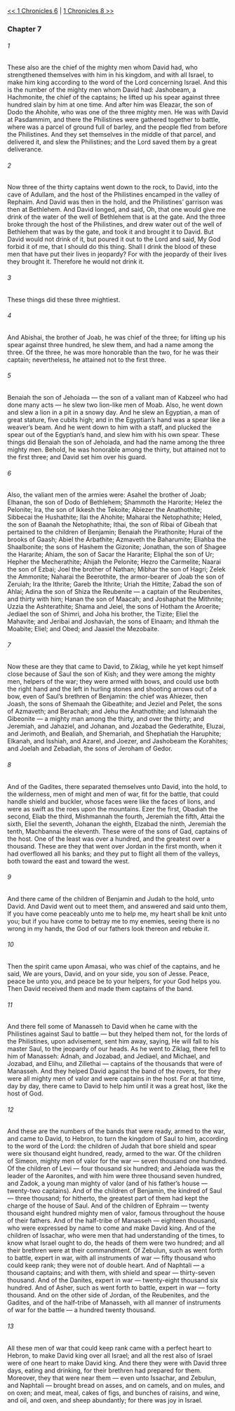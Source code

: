 [<< 1 Chronicles 6](1%20Chronicles%206)  |  [1 Chronicles 8 >>](1%20Chronicles%208)

### Chapter 7
###### 1
These also are the chief of the mighty men whom David had, who strengthened themselves with him in his kingdom, and with all Israel, to make him king according to the word of the Lord concerning Israel. And this is the number of the mighty men whom David had: Jashobeam, a Hachmonite, the chief of the captains; he lifted up his spear against three hundred slain by him at one time. And after him was Eleazar, the son of Dodo the Ahohite, who was one of the three mighty men. He was with David at Pasdammim, and there the Philistines were gathered together to battle, where was a parcel of ground full of barley, and the people fled from before the Philistines. And they set themselves in the middle of that parcel, and delivered it, and slew the Philistines; and the Lord saved them by a great deliverance.

###### 2
Now three of the thirty captains went down to the rock, to David, into the cave of Adullam, and the host of the Philistines encamped in the valley of Rephaim. And David was then in the hold, and the Philistines’ garrison was then at Bethlehem. And David longed, and said, Oh, that one would give me drink of the water of the well of Bethlehem that is at the gate. And the three broke through the host of the Philistines, and drew water out of the well of Bethlehem that was by the gate, and took it and brought it to David. But David would not drink of it, but poured it out to the Lord and said, My God forbid it of me, that I should do this thing. Shall I drink the blood of these men that have put their lives in jeopardy? For with the jeopardy of their lives they brought it. Therefore he would not drink it.

###### 3
These things did these three mightiest.

###### 4
And Abishai, the brother of Joab, he was chief of the three; for lifting up his spear against three hundred, he slew them, and had a name among the three. Of the three, he was more honorable than the two, for he was their captain; nevertheless, he attained not to the first three.

###### 5
Benaiah the son of Jehoiada — the son of a valiant man of Kabzeel who had done many acts — he slew two lion-like men of Moab. Also, he went down and slew a lion in a pit in a snowy day. And he slew an Egyptian, a man of great stature, five cubits high; and in the Egyptian’s hand was a spear like a weaver’s beam. And he went down to him with a staff, and plucked the spear out of the Egyptian’s hand, and slew him with his own spear. These things did Benaiah the son of Jehoiada, and had the name among the three mighty men. Behold, he was honorable among the thirty, but attained not to the first three; and David set him over his guard.

###### 6
Also, the valiant men of the armies were: Asahel the brother of Joab; Elhanan, the son of Dodo of Bethlehem; Shammoth the Harorite; Helez the Pelonite; Ira, the son of Ikkesh the Tekoite; Abiezer the Anathothite; Sibbecai the Hushathite; Ilai the Ahohite; Maharai the Netophathite; Heled, the son of Baanah the Netophathite; Ithai, the son of Ribai of Gibeah that pertained to the children of Benjamin; Benaiah the Pirathonite; Hurai of the brooks of Gaash; Abiel the Arbathite; Azmaveth the Baharumite; Eliahba the Shaalbonite; the sons of Hashem the Gizonite; Jonathan, the son of Shagee the Hararite; Ahiam, the son of Sacar the Hararite; Eliphal the son of Ur; Hepher the Mecherathite; Ahijah the Pelonite; Hezro the Carmelite; Naarai the son of Ezbai; Joel the brother of Nathan; Mibhar the son of Hagri; Zelek the Ammonite; Naharai the Beerothite, the armor-bearer of Joab the son of Zeruiah; Ira the Ithrite; Gareb the Ithrite; Uriah the Hittite; Zabad the son of Ahlai; Adina the son of Shiza the Reubenite — a captain of the Reubenites, and thirty with him; Hanan the son of Maacah; and Joshaphat the Mithnite; Uzzia the Ashterathite; Shama and Jeiel, the sons of Hotham the Aroerite; Jediael the son of Shimri, and Joha his brother, the Tizite; Eliel the Mahavite; and Jeribai and Joshaviah, the sons of Elnaam; and Ithmah the Moabite; Eliel; and Obed; and Jaasiel the Mezobaite.

###### 7
Now these are they that came to David, to Ziklag, while he yet kept himself close because of Saul the son of Kish; and they were among the mighty men, helpers of the war; they were armed with bows, and could use both the right hand and the left in hurling stones and shooting arrows out of a bow, even of Saul’s brethren of Benjamin: the chief was Ahiezer, then Joash, the sons of Shemaah the Gibeathite; and Jeziel and Pelet, the sons of Azmaveth; and Berachah; and Jehu the Anathothite; and Ishmaiah the Gibeonite — a mighty man among the thirty, and over the thirty; and Jeremiah, and Jahaziel, and Johanan, and Jozabad the Gederathite, Eluzai, and Jerimoth, and Bealiah, and Shemariah, and Shephatiah the Haruphite; Elkanah, and Isshiah, and Azarel, and Joezer, and Jashobeam the Korahites; and Joelah and Zebadiah, the sons of Jeroham of Gedor.

###### 8
And of the Gadites, there separated themselves unto David, into the hold, to the wilderness, men of might and men of war, fit for the battle, that could handle shield and buckler, whose faces were like the faces of lions, and were as swift as the roes upon the mountains. Ezer the first, Obadiah the second, Eliab the third, Mishmannah the fourth, Jeremiah the fifth, Attai the sixth, Eliel the seventh, Johanan the eighth, Elzabad the ninth, Jeremiah the tenth, Machbannai the eleventh. These were of the sons of Gad, captains of the host. One of the least was over a hundred, and the greatest over a thousand. These are they that went over Jordan in the first month, when it had overflowed all his banks; and they put to flight all them of the valleys, both toward the east and toward the west.

###### 9
And there came of the children of Benjamin and Judah to the hold, unto David. And David went out to meet them, and answered and said unto them, If you have come peaceably unto me to help me, my heart shall be knit unto you; but if you have come to betray me to my enemies, seeing there is no wrong in my hands, the God of our fathers look thereon and rebuke it.

###### 10
Then the spirit came upon Amasai, who was chief of the captains, and he said, We are yours, David, and on your side, you son of Jesse. Peace, peace be unto you, and peace be to your helpers, for your God helps you. Then David received them and made them captains of the band.

###### 11
And there fell some of Manasseh to David when he came with the Philistines against Saul to battle — but they helped them not, for the lords of the Philistines, upon advisement, sent him away, saying, He will fall to his master Saul, to the jeopardy of our heads. As he went to Ziklag, there fell to him of Manasseh: Adnah, and Jozabad, and Jediael, and Michael, and Jozabad, and Elihu, and Zillethai — captains of the thousands that were of Manasseh. And they helped David against the band of the rovers, for they were all mighty men of valor and were captains in the host. For at that time, day by day, there came to David to help him until it was a great host, like the host of God.

###### 12
And these are the numbers of the bands that were ready, armed to the war, and came to David, to Hebron, to turn the kingdom of Saul to him, according to the word of the Lord: the children of Judah that bore shield and spear were six thousand eight hundred, ready, armed to the war. Of the children of Simeon, mighty men of valor for the war — seven thousand one hundred. Of the children of Levi — four thousand six hundred; and Jehoiada was the leader of the Aaronites, and with him were three thousand seven hundred, and Zadok, a young man mighty of valor (and of his father’s house — twenty-two captains). And of the children of Benjamin, the kindred of Saul — three thousand; for hitherto, the greatest part of them had kept the charge of the house of Saul. And of the children of Ephraim — twenty thousand eight hundred mighty men of valor, famous throughout the house of their fathers. And of the half-tribe of Manasseh — eighteen thousand, who were expressed by name to come and make David king. And of the children of Issachar, who were men that had understanding of the times, to know what Israel ought to do, the heads of them were two hundred; and all their brethren were at their commandment. Of Zebulun, such as went forth to battle, expert in war, with all instruments of war — fifty thousand who could keep rank; they were not of double heart. And of Naphtali — a thousand captains; and with them, with shield and spear — thirty-seven thousand. And of the Danites, expert in war — twenty-eight thousand six hundred. And of Asher, such as went forth to battle, expert in war — forty thousand. And on the other side of Jordan, of the Reubenites, and the Gadites, and of the half-tribe of Manasseh, with all manner of instruments of war for the battle — a hundred twenty thousand.

###### 13
All these men of war that could keep rank came with a perfect heart to Hebron, to make David king over all Israel; and all the rest also of Israel were of one heart to make David king. And there they were with David three days, eating and drinking, for their brethren had prepared for them. Moreover, they that were near them — even unto Issachar, and Zebulun, and Naphtali — brought bread on asses, and on camels, and on mules, and on oxen; and meat, meal, cakes of figs, and bunches of raisins, and wine, and oil, and oxen, and sheep abundantly; for there was joy in Israel.